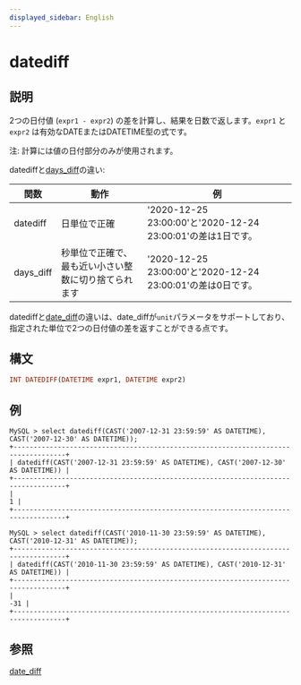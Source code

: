 ```yaml
---
displayed_sidebar: English
---
```


# datediff

## 説明

2つの日付値 (`expr1 - expr2`) の差を計算し、結果を日数で返します。`expr1` と `expr2` は有効なDATEまたはDATETIME型の式です。

注: 計算には値の日付部分のみが使用されます。

datediffと[days_diff](./days_diff.md)の違い:

|関数|動作|例|
|---|---|---|
|datediff|日単位で正確|'2020-12-25 23:00:00'と'2020-12-24 23:00:01'の差は1日です。|
|days_diff|秒単位で正確で、最も近い小さい整数に切り捨てられます|'2020-12-25 23:00:00'と'2020-12-24 23:00:01'の差は0日です。|

datediffと[date_diff](./date_diff.md)の違いは、date_diffが`unit`パラメータをサポートしており、指定された単位で2つの日付値の差を返すことができる点です。

## 構文

```Haskell
INT DATEDIFF(DATETIME expr1, DATETIME expr2)
```

## 例

```Plain Text
MySQL > select datediff(CAST('2007-12-31 23:59:59' AS DATETIME), CAST('2007-12-30' AS DATETIME));
+-----------------------------------------------------------------------------------+
| datediff(CAST('2007-12-31 23:59:59' AS DATETIME), CAST('2007-12-30' AS DATETIME)) |
+-----------------------------------------------------------------------------------+
|                                                                                 1 |
+-----------------------------------------------------------------------------------+

MySQL > select datediff(CAST('2010-11-30 23:59:59' AS DATETIME), CAST('2010-12-31' AS DATETIME));
+-----------------------------------------------------------------------------------+
| datediff(CAST('2010-11-30 23:59:59' AS DATETIME), CAST('2010-12-31' AS DATETIME)) |
+-----------------------------------------------------------------------------------+
|                                                                               -31 |
+-----------------------------------------------------------------------------------+
```

## 参照

[date_diff](./date_diff.md)
